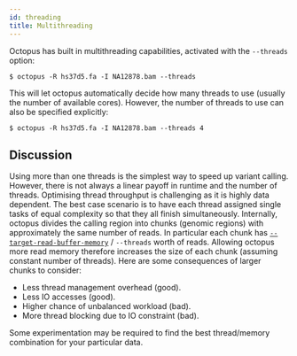 ```yaml
---
id: threading
title: Multithreading
---
```


Octopus has built in multithreading capabilities, activated with the `--threads` option:

```shell
$ octopus -R hs37d5.fa -I NA12878.bam --threads
```

This will let octopus automatically decide how many threads to use (usually the number of available cores). However, the number of threads to use can also be specified explicitly:

```shell
$ octopus -R hs37d5.fa -I NA12878.bam --threads 4
```

## Discussion

Using more than one threads is the simplest way to speed up variant calling. However, there is not always a linear payoff in runtime and the number of threads. Optimising thread throughput is challenging as it is highly data dependent. The best case scenario is to have each thread assigned single tasks of equal complexity so that they all finish simultaneously. Internally, octopus divides the calling region into chunks (genomic regions) with approximately the same number of reads. In particular each chunk has [`--target-read-buffer-memory`](https://github.com/luntergroup/octopus/wiki/Command-line-reference#option---target-read-buffer-memory) / `--threads` worth of reads. Allowing octopus more read memory therefore increases the size of each chunk (assuming constant number of threads). Here are some consequences of larger chunks to consider:

* Less thread management overhead (good).
* Less IO accesses (good).
* Higher chance of unbalanced workload (bad).
* More thread blocking due to IO constraint (bad).

Some experimentation may be required to find the best thread/memory combination for your particular data.